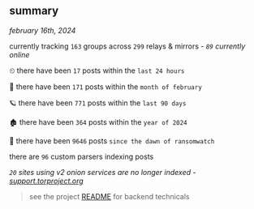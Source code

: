 
## summary
_february 16th, 2024_

currently tracking `163` groups across `299` relays & mirrors - _`89` currently online_

⏲ there have been `17` posts within the `last 24 hours`

🦈 there have been `171` posts within the `month of february`

🪐 there have been `771` posts within the `last 90 days`

🏚 there have been `364` posts within the `year of 2024`

🦕 there have been `9646` posts `since the dawn of ransomwatch`

there are `96` custom parsers indexing posts

_`20` sites using v2 onion services are no longer indexed - [support.torproject.org](https://support.torproject.org/onionservices/v2-deprecation/)_

> see the project [README](https://github.com/joshhighet/ransomwatch#ransomwatch--) for backend technicals
